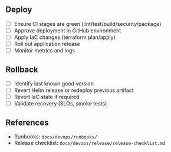 <!--
Explainer: Deploy and rollback playbook. Aligns with CI stages and environment
gates. Update once cloud provider and Helm/K8s details are finalized.
-->

## Deploy
- [ ] Ensure CI stages are green (lint/test/build/security/package)
- [ ] Approve deployment in GitHub environment
- [ ] Apply IaC changes (terraform plan/apply)
- [ ] Roll out application release
- [ ] Monitor metrics and logs

## Rollback
- [ ] Identify last known good version
- [ ] Revert Helm release or redeploy previous artifact
- [ ] Revert IaC state if required
- [ ] Validate recovery (SLOs, smoke tests)

## References
- Runbooks: `docs/devops/runbooks/`
- Release checklist: `docs/devops/release/release-checklist.md`

